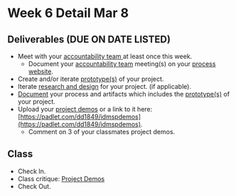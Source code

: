 # Week 6 Detail Mar 8

## Deliverables \(DUE ON DATE LISTED\)

* Meet with your [accountability team ](../assignments/accountability_partner.md)at least once this week.
  * Document your [accountability team](../assignments/accountability_partner.md) meeting\(s\) on your [process website](../pre-work/website.md).
* Create and/or iterate [prototype\(s\)](../project_plan/) of your project.
* Iterate [research and design](../project_plan/) for your project. \(if applicable\).
* [Document](../pre-work/website.md) your process and artifacts which includes the [prototype\(s\)](../project_plan/) of your project.
* Upload your [project demos](../critiques-demos-presentations-and-exhibition/project_demo.md) or a link to it here: [https://padlet.com/dd1849/idmspdemos](https://padlet.com/dd1849/idmspdemos).
  * Comment on 3 of your classmates project demos.

## Class

* Check In.
* Class critique: [Project Demos](../critiques-demos-presentations-and-exhibition/project_demo.md)
* Check Out.


